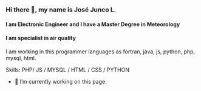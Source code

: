 ### Hi there 👋, my name is José Junco L.
#### I am Electronic Engineer and I have a Master Degree in Meteorology
<!-- ![I am Electronic Engineer] (https://arturssmirnovs.github.io/github-profile-readme-generator/images/banner.png) -->
#### I am specialist in air quality
I am working in this programmer languages as fortran, java, js, python, php, mysql, html.

Skills: PHP/ JS / MYSQL / HTML / CSS / PYTHON

- 🔭 I’m currently working on this page. 

<!--
**josejunco/josejunco** is a ✨ _special_ ✨ repository because its `README.md` (this file) appears on your GitHub profile.

Here are some ideas to get you started:

- 🔭 I’m currently working on ...
- 🌱 I’m currently learning ...
- 👯 I’m looking to collaborate on ...
- 🤔 I’m looking for help with ...
- 💬 Ask me about ...
- 📫 How to reach me: ...
- 😄 Pronouns: ...
- ⚡ Fun fact: ...
-->
